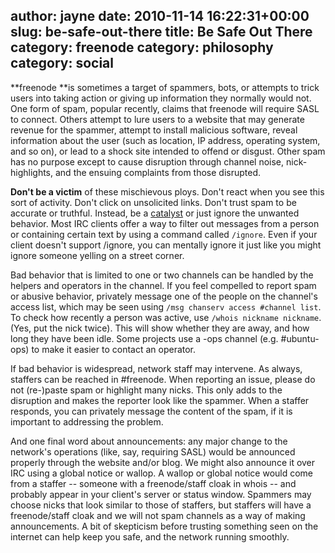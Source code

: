author: jayne
date: 2010-11-14 16:22:31+00:00
slug: be-safe-out-there
title: Be Safe Out There
category: freenode
category: philosophy
category: social
---
**freenode **is sometimes a target of spammers, bots, or attempts to trick users into taking action or giving up information they normally would not. One form of spam, popular recently, claims that freenode will require SASL to connect. Others attempt to lure users to a website that may generate revenue for the spammer, attempt to install malicious software, reveal information about the user (such as location, IP address, operating system, and so on), or lead to a shock site intended to offend or disgust. Other spam has no purpose except to cause disruption through channel noise, nick-highlights, and the ensuing complaints from those disrupted.

**Don't be a victim** of these mischievous ploys. Don't react when you see this sort of activity. Don't click on unsolicited links. Don't trust spam to be accurate or truthful. Instead, be a [catalyst](http://freenode.net/catalysts.shtml) or just ignore the unwanted behavior. Most IRC clients offer a way to filter out messages from a person or containing certain text by using a command called `/ignore`. Even if your client doesn't support /ignore, you can mentally ignore it just like you might ignore someone yelling on a street corner.

Bad behavior that is limited to one or two channels can be handled by the helpers and operators in the channel. If you feel compelled to report spam or abusive behavior, privately message one of the people on the channel's access list, which may be seen using `/msg chanserv access #channel list`. To check how recently a person was active, use `/whois nickname nickname`. (Yes, put the nick twice). This will show whether they are away, and how long they have been idle. Some projects use a -ops channel (e.g. #ubuntu-ops) to make it easier to contact an operator.

If bad behavior is widespread, network staff may intervene. As always, staffers can be reached in #freenode. When reporting an issue, please do not (re-)paste spam or highlight many nicks. This only adds to the disruption and makes the reporter look like the spammer. When a staffer responds, you can privately message the content of the spam, if it is important to addressing the problem.

And one final word about announcements: any major change to the network's operations (like, say, requiring SASL) would be announced properly through the website and/or blog. We might also announce it over IRC using a global notice or wallop. A wallop or global notice would come from a staffer -- someone with a freenode/staff cloak in whois -- and probably appear in your client's server or status window. Spammers may choose nicks that look similar to those of staffers, but staffers will have a freenode/staff cloak and we will not spam channels as a way of making announcements. A bit of skepticism before trusting something seen on the internet can help keep you safe, and the network running smoothly.
